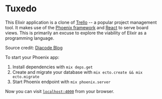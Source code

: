# Tuxedo

This Elixir application is a clone of [Trello](https://trello.com) -- a popular project management tool. It makes use of the [Phoenix framework](http://www.phoenixframework.org) and [React](https://facebook.github.io/react) to serve board views. This is primarily an excuse to explore the viability of Elixir as a programming language.

Source credit: [Diacode Blog](https://blog.diacode.com/trello-clone-with-phoenix-and-react-pt-1)

To start your Phoenix app:

  1. Install dependencies with `mix deps.get`
  2. Create and migrate your database with `mix ecto.create && mix ecto.migrate`
  3. Start Phoenix endpoint with `mix phoenix.server`

Now you can visit [`localhost:4000`](http://localhost:4000) from your browser.

